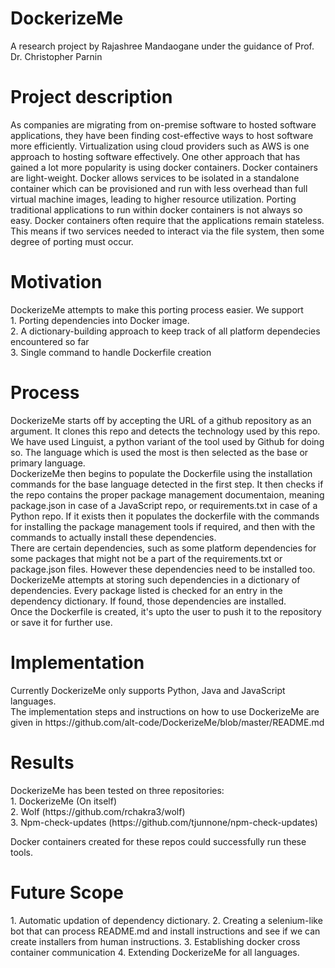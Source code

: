 <h1> DockerizeMe </h1>
A research project by Rajashree Mandaogane under the guidance of Prof. Dr. Christopher Parnin

<h1> Project description </h1>
As companies are migrating from on-premise software to hosted software applications, they have been finding cost-effective ways to host software more efficiently.
Virtualization using cloud providers such as AWS is one approach to hosting software effectively. One other approach that has gained a lot more popularity is using docker containers. Docker containers are light-weight. Docker allows services to be isolated in a standalone container which can be provisioned and run with less overhead than full virtual machine images, leading to higher resource utilization. Porting traditional applications to run within docker containers is not always so easy. Docker containers often require that the applications remain stateless. This means if two services needed to interact via the file system, then some degree of porting must occur.

<h1> Motivation </h1>
DockerizeMe attempts to make this porting process easier. We support</br>
1. Porting dependencies into Docker image.</br>
2. A dictionary-building approach to keep track of all platform dependecies encountered so far</br>
3. Single command to handle Dockerfile creation</br>

<h1> Process </h1>
DockerizeMe starts off by accepting the URL of a github repository as an argument. It clones this repo and detects the technology used by this repo. We have used Linguist, a python variant of the tool used by Github for doing so. The language which is used the most is then selected as the base or primary language. </br>
DockerizeMe then begins to populate the Dockerfile using the installation commands for the base language detected in the first step. It then checks if the repo contains the proper package management documentaion, meaning package.json in case of a JavaScript repo, or requirements.txt in case of a Python repo. If it exists then it populates the dockerfile with the commands for installing the package management tools if required, and then with the commands to actually install these dependencies. </br>
There are certain dependencies, such as some platform dependencies for some packages that might not be a part of the requirements.txt or package.json files. However these dependencies need to be installed too. DockerizeMe attempts at storing such dependencies in a dictionary of dependencies. Every package listed is checked for an entry in the dependency dictionary. If found, those dependencies are installed. </br>
Once the Dockerfile is created, it's upto the user to push it to the repository or save it for further use.

<h1> Implementation </h1>
Currently DockerizeMe only supports Python, Java and JavaScript languages. </br>
The implementation steps and instructions on how to use DockerizeMe are given in https://github.com/alt-code/DockerizeMe/blob/master/README.md

<h1> Results </h1>
DockerizeMe has been tested on three repositories:</br>
1. DockerizeMe (On itself) </br>
2. Wolf (https://github.com/rchakra3/wolf) </br>
3. Npm-check-updates (https://github.com/tjunnone/npm-check-updates) </br>

Docker containers created for these repos could successfully run these tools.

<h1> Future Scope </h1>
1. Automatic updation of dependency dictionary.
2. Creating a selenium-like bot that can process README.md and install instructions and see if we can create installers from human instructions.
3. Establishing docker cross container communication
4. Extending DockerizeMe for all languages.
